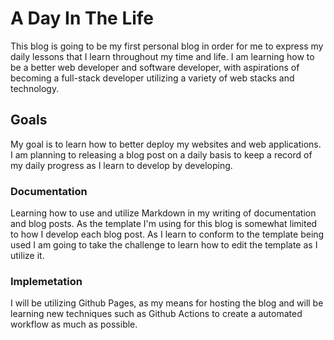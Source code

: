 
# A Day In The Life

This blog is going to be my first personal blog in order for me to express my daily lessons that I learn throughout my time and life. I am learning how to be a better web developer and software developer, with aspirations of becoming a full-stack developer utilizing a variety of web stacks and technology. 

## Goals

My goal is to learn how to better deploy my websites and web applications. I am planning to releasing a blog post on a daily basis to keep a record of my daily progress as I learn to develop by developing. 

### Documentation 
Learning how to use and utilize Markdown in my writing of documentation and blog posts. As the template I'm using for this blog is somewhat limited to how I develop each blog post. As I learn to conform to the template being used I am going to take the challenge to learn how to edit the template as I utilize it. 

### Implemetation 

I will be utilizing Github Pages, as my means for hosting the blog and will be learning new techniques such as Github Actions to create a automated workflow as much as possible. 

